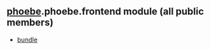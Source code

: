 ## [phoebe](phoebe.md).phoebe.frontend module (all public members)

* [bundle](phoebe.frontend.bundle.md)
